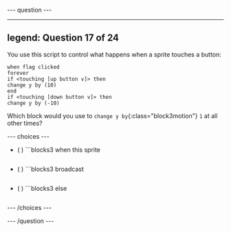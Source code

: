 
--- question ---

---
legend: Question 17 of 24
---

You use this script to control what happens when a sprite touches a button:

```blocks3
when flag clicked
forever
if <touching [up button v]> then
change y by (10)
end
if <touching [down button v]> then
change y by (-10)
```

Which block would you use to `change y by`{:class="block3motion"} `1` at all other times?

--- choices ---

- ( ) ```blocks3
  when this sprite 
  ```
- ( ) ```blocks3
  broadcast
  ```
- ( ) ```blocks3
  else
  ```
--- /choices ---

--- /question ---

